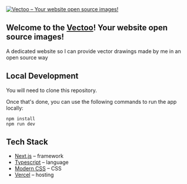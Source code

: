 <a href="https://vectoo.vercel.app">
  <img alt="Vectoo – Your website open source images!" src="https://github.com/LipeSou/vectoo/assets/68256101/5a607859-b681-46ae-b049-148e68f6b53a">
</a>

## Welcome to the [Vectoo](https://vectoo.vercel.app/)! Your website open source images!

A dedicated website so I can provide vector drawings made by me in an open source way

## Local Development

You will need to clone this repository.

Once that's done, you can use the following commands to run the app locally:

```
npm install
npm run dev
```

## Tech Stack

- [Next.js](https://nextjs.org/) – framework
- [Typescript](https://www.typescriptlang.org/) – language
- [Modern CSS](https://developer.mozilla.org/pt-BR/docs/Web/CSS) – CSS
- [Vercel](https://vercel.com/) – hosting
